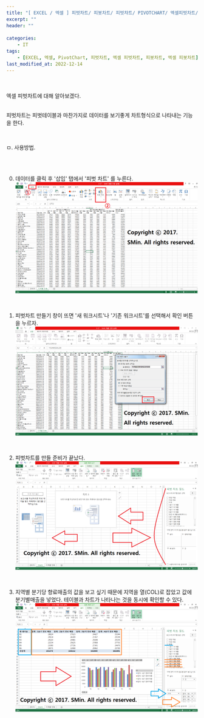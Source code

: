 ```yaml
---
title: "[ EXCEL / 엑셀 ] 피벗차트/ 피봇차트/ 피벗챠트/ PIVOTCHART/ 엑셀피벗차트/ 엑셀피봇차트/ 엑셀차트/ 엑셀chart"
excerpt: ""
header: ""

categories:
    - IT
tags:
    - [EXCEL, 엑셀, PivotChart, 피벗차트, 엑셀 피벗차트, 피봇차트, 엑셀 피봇차트]
last_modified_at: 2022-12-14
---
```


<br><br>
엑셀 피벗차트에 대해 알아보겠다.
<br><br>

피벗차트는 피벗테이블과 마찬가지로 데이터를 보기좋게 차트형식으로 나타내는 기능을 한다.

<br>

ㅁ. 사용방법.

<br><br>


00. 데이터를 클릭 후 '삽입' 탭에서 '피벗 차트' 를 누른다.
![](/upload/excel/17_pivotChart/00.png)

<br>

01. 피벗차트 만들기 창이 뜨면 '새 워크시트'나 '기존 워크시트'를 선택해서 확인 버튼을 누르자.
![](/upload/excel/17_pivotChart/01.png)

<br>

02. 피벗차트를 만들 준비가 끝났다.
![](/upload/excel/17_pivotChart/02.png)

<br>

03. 지역별 분기당 향료매출의 값을 보고 싶기 때문에 지역을 열(COL)로 잡았고 값에 분기별매출을 넣었다.
테이블과 차트가 나타나는 것을 동시에 확인할 수 있다.
![](/upload/excel/17_pivotChart/03.png)
